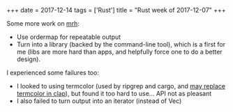 +++
date = 2017-12-14
tags = ['Rust']
title = "Rust week of 2017-12-07"
+++

Some more work on [mrh][]:

-   Use ordermap for repeatable output
-   Turn into a library (backed by the command-line tool), which is a
    first for me (libs are more hard than apps, and helpfully force one
    to do a better design).

I experienced some failures too:

-   I looked to using termcolor (used by ripgrep and cargo, and [may
    replace termcolor in clap]), but found it too hard to use\... API
    not as pleasant
-   I also failed to turn output into an iterator (instead of Vec)

  [mrh]: https://crates.io/crates/mrh
  [may replace termcolor in clap]: https://github.com/kbknapp/clap-rs/issues/836
